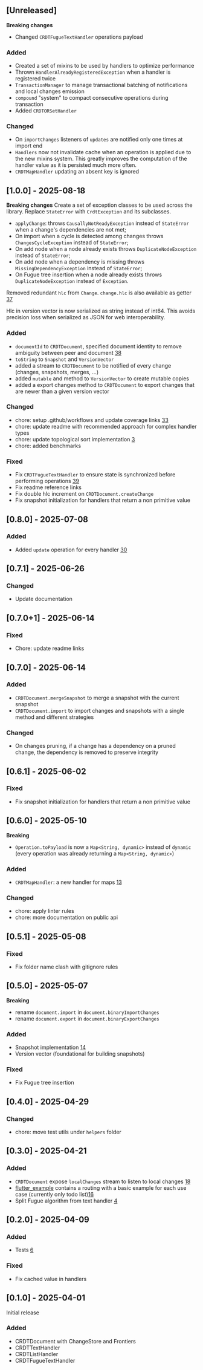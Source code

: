 ## [Unreleased]

**Breaking changes**
- Changed `CRDTFugueTextHandler` operations payload

### Added

- Created a set of mixins to be used by handlers to optimize performance
- Thrown `HandlerAlreadyRegisteredException` when a handler is registered twice
- `TransactionManager` to manage transactional batching of notifications and local changes emission
- `compound` "system" to compact consecutive operations during transaction
- Added `CRDTORSetHandler` 

### Changed

- On `importChanges` listeners of `updates` are notified only one times at import end
- `Handlers` now not invalidate cache when an operation is applied due to the new mixins system. This greatly improves the computation of the handler value as it is persisted much more often.
- `CRDTMapHandler` updating an absent key is ignored

## [1.0.0] - 2025-08-18

**Breaking changes**
Create a set of exception classes to be used across the library. Replace `StateError` with `CrdtException` and its subclasses.

- `applyChange`: throws `CausallyNotReadyException` instead of `StateError` when a change's dependencies are not met;
- On import when a cycle is detected among changes throws `ChangesCycleException` instead of `StateError`;
- On add node when a node already exists throws `DuplicateNodeException` instead of `StateError`;
- On add node when a dependency is missing throws `MissingDependencyException` instead of `StateError`;
- On Fugue tree insertion when a node already exists throws `DuplicateNodeException` instead of `Exception`.

Removed redundant `hlc` from `Change`. `change.hlc` is also available as getter [37](https://github.com/MattiaPispisa/crdt/issues/37)

Hlc in version vector is now serialized as string instead of int64. This avoids precision loss when serialized as JSON for web interoperability.

### Added
- `documentId` to `CRDTDocument`, specified document identity to remove ambiguity between peer and document [38](https://github.com/MattiaPispisa/crdt/issues/38)
- `toString` to `Snapshot` and `VersionVector`
- added a stream to `CRDTDocument` to be notified of every change (changes, snapshots, merges, ...)
- added `mutable` and method to `VersionVector` to create mutable copies
- added a export changes method to `CRDTDocument` to export changes that are newer than a given version vector

### Changed
- chore: setup .github/workflows and update coverage links [33](https://github.com/MattiaPispisa/crdt/issues/33)
- chore: update readme with recommended approach for complex handler types
- chore: update topological sort implementation [3](https://github.com/MattiaPispisa/crdt/issues/3)
- chore: added benchmarks

### Fixed
- Fix `CRDTFugueTextHandler` to ensure state is synchronized before performing operations [39](https://github.com/MattiaPispisa/crdt/issues/39)
- Fix readme reference links
- Fix double hlc increment on `CRDTDocument.createChange`
- Fix snapshot initialization for handlers that return a non primitive value

## [0.8.0] - 2025-07-08

### Added
- Added `update` operation for every handler [30](https://github.com/MattiaPispisa/crdt/issues/30)

## [0.7.1] - 2025-06-26

### Changed
- Update documentation

## [0.7.0+1] - 2025-06-14

### Fixed
- Chore: update readme links

## [0.7.0] - 2025-06-14

### Added
- `CRDTDocument.mergeSnapshot` to merge a snapshot with the current snapshot
- `CRDTDocument.import` to import changes and snapshots with a single method and different strategies

### Changed
- On changes pruning, if a change has a dependency on a pruned change, the dependency is removed to preserve integrity

## [0.6.1] - 2025-06-02

### Fixed

- Fix snapshot initialization for handlers that return a non primitive value

## [0.6.0] - 2025-05-10

**Breaking**

- `Operation.toPayload` is now a `Map<String, dynamic>` instead of `dynamic` (every operation was already returning a `Map<String, dynamic>`)

### Added

- `CRDTMapHandler`: a new handler for maps [13](https://github.com/MattiaPispisa/crdt/issues/13)

### Changed

- chore: apply linter rules
- chore: more documentation on public api

## [0.5.1] - 2025-05-08

### Fixed
- Fix folder name clash with gitignore rules 

## [0.5.0] - 2025-05-07

**Breaking**
- rename `document.import` in `document.binaryImportChanges`
- rename `document.export` in `document.binaryExportChanges`

### Added
- Snapshot implementation [14](https://github.com/MattiaPispisa/crdt/issues/14)
- Version vector (foundational for building snapshots)

### Fixed
- Fix Fugue tree insertion 

## [0.4.0] - 2025-04-29

### Changed
- chore: move test utils under `helpers` folder

## [0.3.0] - 2025-04-21

### Added
- `CRDTDocument` expose `localChanges` stream to listen to local changes [18](https://github.com/MattiaPispisa/crdt/issues/18)
- [flutter_example](https://github.com/MattiaPispisa/crdt/tree/main/packages/crdt_lf/flutter_example) 
contains a routing with a basic example for each use case (currently only todo list)[16](https://github.com/MattiaPispisa/crdt/issues/16)
- Split Fugue algorithm from text handler [4](https://github.com/MattiaPispisa/crdt/issues/4)

## [0.2.0] - 2025-04-09

### Added
- Tests [6](https://github.com/MattiaPispisa/crdt/issues/6)
  
### Fixed
- Fix cached value in handlers

## [0.1.0] - 2025-04-01

Initial release

### Added
- CRDTDocument with ChangeStore and Frontiers
- CRDTTextHandler
- CRDTListHandler
- CRDTFugueTextHandler
